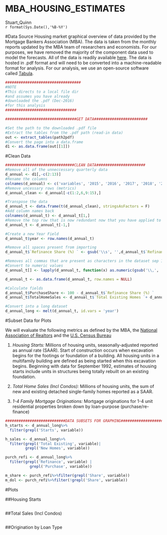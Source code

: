 # MBA_HOUSING_ESTIMATES
Stuart_Quinn  
`r format(Sys.Date(),'%B-%Y')`  



#Data Source
Housing market graphical overview of data provided by the Mortgage Bankers Association (MBA). The data is taken from the monthly reports updated by the MBA team of researchers and economists. For our purposes, we have removed the majority of the component data used to model the forecasts. All of the data is readily available [here][1]. The data is hosted in .pdf format and will need to be converted into a machine-readable format for analysis. For our analysis, we use an open-source software called [Tabula][2].


```r
##################################
#NOTE
#This directs to a local file dir
#and assumes you have already
#downloaded the .pdf (Dec-2016)
#for this analysis
################################

################################GET DATA########################

#Set the path to the downloaded .pdf file
#Extract the tables from the .pdf path (read-in data)
out <- extract_tables(path2pdf)
#Convert the page into a data.frame
d1 <- as.data.frame(out[[1]])
```


#Clean Data

```r
###############################CLEAN DATA######################
#Remove all of the unneccessary quarterly data
d_annual <- d1[,-c(2:13)]
#Rename the columns
colnames(d_annual) <- c('variables', '2015', '2016', '2017', '2018', '2019')
#Remove uncessary rows (metrics)
d_annual_clean <- d_annual[-c(1:2,6,9:15),]

#Transpose the data
d_annual_t <- data.frame(t(d_annual_clean), stringsAsFactors = F)
#Add column names back 
colnames(d_annual_t) <- d_annual_t[1,]
#Remove the top row that is now redundant now that you have applied to the col names
d_annual_t <- d_annual_t[-1,]

#Create a new Year Field
d_annual_t$year <- row.names(d_annual_t)

#Remove all spaces present from importing
d_annual_t$`Refinance Share (%) ` <- gsub('\\s', '',d_annual_t$`Refinance Share (%) `)

#Removes all commas that are present as characters in the dataset sep 1000s fields
#Convert to numeric values
d_annual_t[] <- lapply(d_annual_t, function(x) as.numeric(gsub('\\,', '', as.character(x))))

d_annual_t <- as.data.frame(d_annual_t, row.names = NULL)

#Calculate fields
d_annual_t$PurchaseShare <- 100 - d_annual_t$`Refinance Share (%) `
d_annual_t$TotalHomeSales <- d_annual_t$`Total Existing Homes `+ d_annual_t$`New Homes `

#Convert into a long dataset
d_annual_long <- melt(d_annual_t, id.vars = 'year')
```

#Subset Data for Plots

We will evaluate the following metrics as defined by the MBA, the [National Association of Realtors][3] and the [U.S. Census Bureau][4]

1. *Housing Starts:* Millions of housing units, seasonally-adjusted reported as annual rate (SAAR). Start of construction occurs when excavation begins for the footings or foundation of a building. All housing units in a multifamily building are defined as being started when this excavation begins. Beginning with data for September 1992, estimates of housing starts include units in structures being totally rebuilt on an existing foundation.
2. *Total  Home Sales (Incl Condos):* Millions of housing units, the sum of new and existing detached single-family homes reported as a SAAR. 

3. *1-4 Family Mortgage Originations:* Mortgage originations for 1-4 unit residential properties broken down by loan-purpose (purchase/re-finance) 


```r
###########################DATA SUBSETS FOR GRAPHING###################
h_starts <- d_annual_long%>%
  filter(grepl('Starts', variable))

h_sales <- d_annual_long%>%
  filter(grepl('Total Existing', variable)|
         grepl('New Homes', variable))

purch_refi <- d_annual_long%>%
  filter(grepl('Refinance', variable) |
           grepl('Purchase', variable))

m_share <- purch_refi%>%filter(grepl('Share', variable))
m_dol <- purch_refi%>%filter(!grepl('Share', variable))
```

#Plots

##Housing Starts

<img src="2_MBA_Housing_Forecasts_files/figure-html/p1Starts-1.png" title="" alt="" style="display: block; margin: auto;" />

##Total Sales (Incl Condos)

<img src="2_MBA_Housing_Forecasts_files/figure-html/p2Sales-1.png" title="" alt="" style="display: block; margin: auto;" />

##Origination by Loan Type

<img src="2_MBA_Housing_Forecasts_files/figure-html/p4OrigLoanType-1.png" title="" alt="" style="display: block; margin: auto;" />

[1]: https://www.mba.org/news-research-and-resources/research-and-economics/forecasts-and-commentary/mortgage-finance-forecast-archives
[2]: http://tabula.technology/
[3]: https://www.nar.realtor/topics/existing-home-sales
[4]: https://www.census.gov/construction/nrc/definitions/index.html#start
